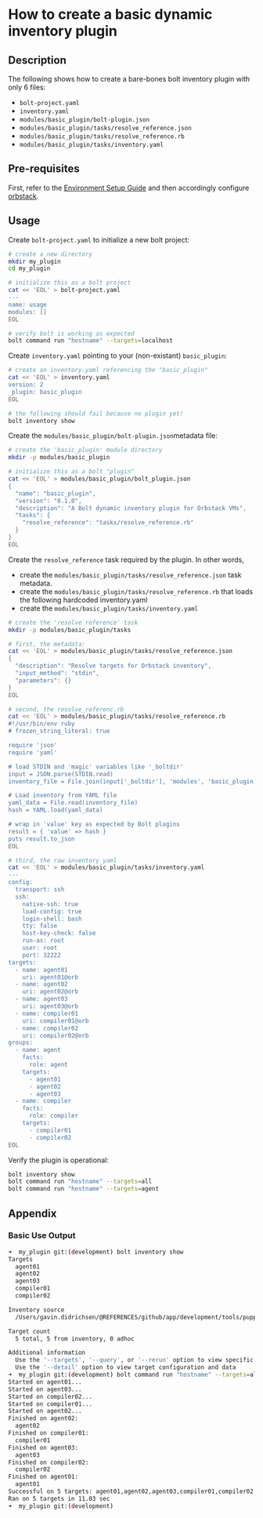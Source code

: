 # How to create a basic dynamic inventory plugin

## Description

The following shows how to create a bare-bones bolt inventory plugin with only 6 files:

* `bolt-project.yaml​`
* `inventory.yaml​`
* `modules/basic_plugin/bolt-plugin.json​`
* `modules/basic_plugin/tasks/resolve_reference.json​`
* `modules/basic_plugin/tasks/resolve_reference.rb`
* `modules/basic_plugin/tasks/inventory.yaml`

## Pre-requisites

First, refer to the [Environment Setup Guide](how_to_setup_environment.md) and then accordingly configure [orbstack](https://docs.orbstack.dev).

## Usage

Create `bolt-project.yaml​` to initialize a new bolt project:

```bash
# create a new directory
mkdir my_plugin
cd my_plugin

# initialize this as a bolt project
cat << 'EOL' > bolt-project.yaml
---
name: usage
modules: []
EOL

# verify bolt is working as expected
bolt command run "hostname" --targets=localhost
```

Create `inventory.yaml​` pointing to your (non-existant) `basic_plugin`:

```bash
# create an inventory.yaml referencing the "basic_plugin"
cat << 'EOL' > inventory.yaml
version: 2
_plugin: basic_plugin
EOL

# the following should fail because no plugin yet!
bolt inventory show
```

Create the `modules/basic_plugin/bolt-plugin.json​` metadata file:

```bash
# create the 'basic_plugin' module directory
mkdir -p modules/basic_plugin

# initialize this as a bolt "plugin"
cat << 'EOL' > modules/basic_plugin/bolt_plugin.json
{
  "name": "basic_plugin",
  "version": "0.1.0",
  "description": "A Bolt dynamic inventory plugin for Orbstack VMs",
  "tasks": {
    "resolve_reference": "tasks/resolve_reference.rb"
  }
}
EOL
```

Create the `resolve_reference` task required by the plugin.  In other words,

* create the `modules/basic_plugin/tasks/resolve_reference.json​` task metadata.
* create the `modules/basic_plugin/tasks/resolve_reference.rb` that loads the following hardcoded inventory.yaml
* create the `modules/basic_plugin/tasks/inventory.yaml`

```bash
# create the 'resolve_reference' task
mkdir -p modules/basic_plugin/tasks

# first, the metadata:
cat << 'EOL' > modules/basic_plugin/tasks/resolve_reference.json
{
  "description": "Resolve targets for Orbstack inventory",
  "input_method": "stdin",
  "parameters": {}
}
EOL

# second, the resolve_referenc.rb
cat << 'EOL' > modules/basic_plugin/tasks/resolve_reference.rb
#!/usr/bin/env ruby
# frozen_string_literal: true

require 'json'
require 'yaml'

# load STDIN and 'magic' variables like '_boltdir'
input = JSON.parse(STDIN.read)
inventory_file = File.join(input['_boltdir'], 'modules', 'basic_plugin', 'tasks', 'inventory.yaml')

# Load inventory from YAML file
yaml_data = File.read(inventory_file)
hash = YAML.load(yaml_data)

# wrap in 'value' key as expected by Bolt plugins
result = { 'value' => hash }
puts result.to_json
EOL

# third, the raw inventory yaml
cat << 'EOL' > modules/basic_plugin/tasks/inventory.yaml
---
config:
  transport: ssh
  ssh:
    native-ssh: true
    load-config: true
    login-shell: bash
    tty: false
    host-key-check: false
    run-as: root
    user: root
    port: 32222
targets:
  - name: agent01
    uri: agent01@orb
  - name: agent02
    uri: agent02@orb
  - name: agent03
    uri: agent03@orb
  - name: compiler01
    uri: compiler01@orb
  - name: compiler02
    uri: compiler02@orb
groups:
  - name: agent
    facts:
      role: agent
    targets:
      - agent01
      - agent02
      - agent03
  - name: compiler
    facts:
      role: compiler
    targets:
      - compiler01
      - compiler02
EOL
```

Verify the plugin is operational:

```bash
bolt inventory show
bolt command run "hostname" --targets=all
bolt command run "hostname" --targets=agent
```

## Appendix

### Basic Use Output

```bash
➜  my_plugin git:(development) bolt inventory show
Targets
  agent01
  agent02
  agent03
  compiler01
  compiler02

Inventory source
  /Users/gavin.didrichsen/@REFERENCES/github/app/development/tools/puppet/repositories/gavindidrichsen/control-repo/site-modules/bigbird/dump/my_plugin/inventory.yaml

Target count
  5 total, 5 from inventory, 0 adhoc

Additional information
  Use the '--targets', '--query', or '--rerun' option to view specific targets
  Use the '--detail' option to view target configuration and data
➜  my_plugin git:(development) bolt command run "hostname" --targets=all
Started on agent01...
Started on agent03...
Started on compiler02...
Started on compiler01...
Started on agent02...
Finished on agent02:
  agent02
Finished on compiler01:
  compiler01
Finished on agent03:
  agent03
Finished on compiler02:
  compiler02
Finished on agent01:
  agent01
Successful on 5 targets: agent01,agent02,agent03,compiler01,compiler02
Ran on 5 targets in 11.03 sec
➜  my_plugin git:(development) 
```
